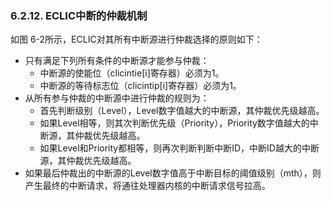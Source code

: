 ### **6.2.12. ECLIC中断的仲裁机制**

如图 6-2所示，ECLIC对其所有中断源进行仲裁选择的原则如下：

- 只有满足下列所有条件的中断源才能参与仲裁：
  - 中断源的使能位（clicintie[i]寄存器）必须为1。
  - 中断源的等待标志位（clicintip[i]寄存器）必须为1。
- 从所有参与仲裁的中断源中进行仲裁的规则为：
  - 首先判断级别（Level），Level数字值越大的中断源，其仲裁优先级越高。
  - 如果Level相等，则其次判断优先级（Priority），Priority数字值越大的中断源，其仲裁优先级越高。
  - 如果Level和Priority都相等，则再次判断判断中断ID，中断ID越大的中断源，其仲裁优先级越高。
- 如果最后仲裁出的中断源的Level数字值高于中断目标的阈值级别（mth），则产生最终的中断请求，将通往处理器内核的中断请求信号拉高。

